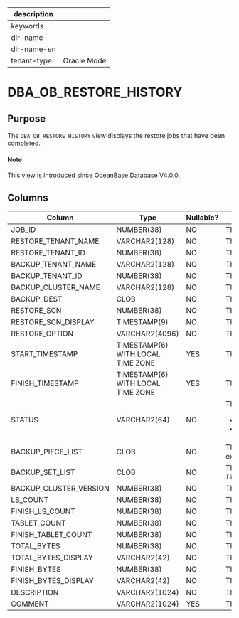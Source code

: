 | description ||
|---|---|
| keywords ||
| dir-name ||
| dir-name-en ||
| tenant-type | Oracle Mode |

# DBA_OB_RESTORE_HISTORY

## Purpose

The `DBA_OB_RESTORE_HISTORY` view displays the restore jobs that have been completed.

<main id="notice" type='explain'>
  <h4>Note</h4>
  <p>This view is introduced since OceanBase Database V4.0.0. </p>
</main>

## Columns

| Column | Type | Nullable? | Description |
| --- | --- | --- | --- |
| JOB_ID | NUMBER(38) | NO | The ID of the restore job. |
| RESTORE_TENANT_NAME | VARCHAR2(128) | NO | The name of the tenant to be restored. |
| RESTORE_TENANT_ID | NUMBER(38) | NO | The ID of the tenant to be restored. |
| BACKUP_TENANT_NAME | VARCHAR2(128) | NO | The name of the backup source tenant. |
| BACKUP_TENANT_ID | NUMBER(38) | NO | The ID of the backup source tenant. |
| BACKUP_CLUSTER_NAME | VARCHAR2(128) | NO | The name of the backup source cluster. |
| BACKUP_DEST | CLOB | NO | The backup set paths. The value contains the data backup path and log archive path. |
| RESTORE_SCN | NUMBER(38) | NO | The restore system change number (SCN). |
| RESTORE_SCN_DISPLAY | TIMESTAMP(9) | NO | The restore SCN displayed as a timestamp. |
| RESTORE_OPTION | VARCHAR2(4096) | NO | The restore option specified when restore is initiated. |
| START_TIMESTAMP | TIMESTAMP(6) WITH LOCAL TIME ZONE | YES | The start timestamp of the restore job. |
| FINISH_TIMESTAMP | TIMESTAMP(6) WITH LOCAL TIME ZONE | YES | The end timestamp of the restore job. |
| STATUS | VARCHAR2(64) | NO | The restore result. Valid values: <ul> <li> `SUCCESS`: The restore succeeded. </li> <li> `FAILED`: The restore failed. </li></ul> |
| BACKUP_PIECE_LIST | CLOB | NO | The paths of log archive pieces for restore, which are separated with commas (`,`). Here is an example: `file:///data/nfs/backup/archive/2_1_2,file:///data/nfs/backup/archive/2_1_3`. |
| BACKUP_SET_LIST | CLOB | NO | The backup set paths for restore, which are separated with commas (`,`). Here is an example: `file:///data/nfs/backup/data/backup_set_1_full,file:///data/nfs/backup/data/backup_set_2_inc`. |
| BACKUP_CLUSTER_VERSION | NUMBER(38) | NO | The version number of the backup source cluster. |
| LS_COUNT | NUMBER(38) | NO | The total number of log streams to restore. |
| FINISH_LS_COUNT | NUMBER(38) | NO | The number of log streams restored. |
| TABLET_COUNT | NUMBER(38) | NO | The total number of shards to restore. |
| FINISH_TABLET_COUNT | NUMBER(38) | NO | The number of shards restored. |
| TOTAL_BYTES | NUMBER(38) | NO | The total number of bytes to restore. |
| TOTAL_BYTES_DISPLAY | VARCHAR2(42) | NO | The total number of bytes to restore, in a storage capacity unit. |
| FINISH_BYTES | NUMBER(38) | NO | The number of bytes restored. |
| FINISH_BYTES_DISPLAY | VARCHAR2(42) | NO | The total number of bytes to restore, in a storage capacity unit. |
| DESCRIPTION | VARCHAR2(1024) | NO | The description specified in the restore statement. |
| COMMENT | VARCHAR2(1024) | YES | The information about a failed restore job. |